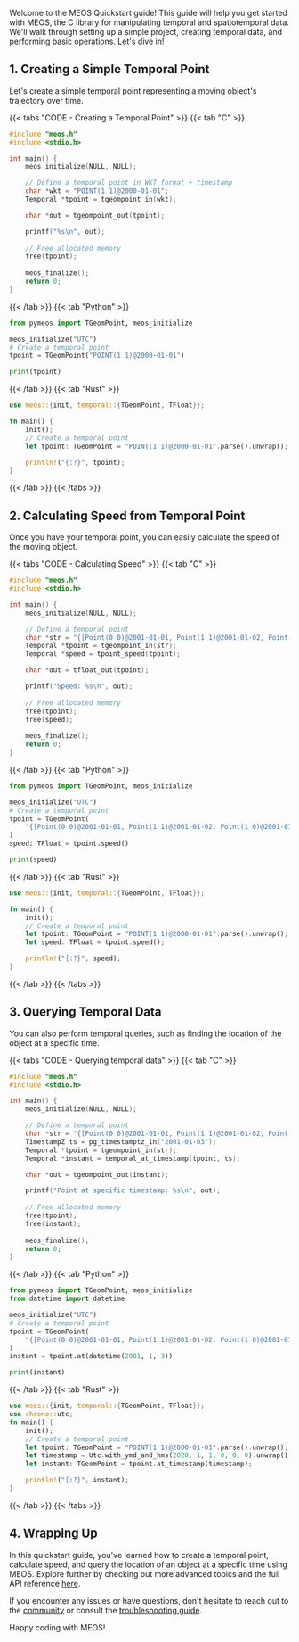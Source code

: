 Welcome to the MEOS Quickstart guide! This guide will help you get started with MEOS, the C library for manipulating temporal and spatiotemporal data. We'll walk through setting up a simple project, creating temporal data, and performing basic operations. Let's dive in!


## 1. Creating a Simple Temporal Point

Let's create a simple temporal point representing a moving object's trajectory over time.

{{< tabs "CODE - Creating a Temporal Point" >}}
{{< tab "C" >}}
```c
#include "meos.h"
#include <stdio.h>

int main() {
    meos_initialize(NULL, NULL);

    // Define a temporal point in WKT format + timestamp
    char *wkt = "POINT(1 1)@2000-01-01";
    Temporal *tpoint = tgeompoint_in(wkt);

    char *out = tgeompoint_out(tpoint);

    printf("%s\n", out);
    
    // Free allocated memory
    free(tpoint); 
    
    meos_finalize();
    return 0;
}
```
{{< /tab >}}
{{< tab "Python" >}}
```python
from pymeos import TGeomPoint, meos_initialize

meos_initialize("UTC")
# Create a temporal point
tpoint = TGeomPoint("POINT(1 1)@2000-01-01")

print(tpoint)
```
{{< /tab >}}
{{< tab "Rust" >}}
```rust
use meos::{init, temporal::{TGeomPoint, TFloat}};

fn main() {
    init();
    // Create a temporal point
    let tpoint: TGeomPoint = "POINT(1 1)@2000-01-01".parse().unwrap();

    println!("{:?}", tpoint);
}
```
{{< /tab >}}
{{< /tabs >}}

## 2. Calculating Speed from Temporal Point

Once you have your temporal point, you can easily calculate the speed of the moving object.

{{< tabs "CODE - Calculating Speed" >}}
{{< tab "C" >}}
```c
#include "meos.h"
#include <stdio.h>

int main() {
    meos_initialize(NULL, NULL);

    // Define a temporal point
    char *str = "{[Point(0 0)@2001-01-01, Point(1 1)@2001-01-02, Point(1 0)@2001-01-03], [Point(1 0)@2001-01-04, Point(0 0)@2001-01-05]}";
    Temporal *tpoint = tgeompoint_in(str);
    Temporal *speed = tpoint_speed(tpoint);

    char *out = tfloat_out(tpoint);

    printf("Speed: %s\n", out);
    
    // Free allocated memory
    free(tpoint);
    free(speed);
    
    meos_finalize();
    return 0;
}
```
{{< /tab >}}
{{< tab "Python" >}}
```python
from pymeos import TGeomPoint, meos_initialize

meos_initialize("UTC")
# Create a temporal point
tpoint = TGeomPoint(
    "{[Point(0 0)@2001-01-01, Point(1 1)@2001-01-02, Point(1 0)@2001-01-03], [Point(1 0)@2001-01-04, Point(0 0)@2001-01-05]}"
)
speed: TFloat = tpoint.speed()

print(speed)
```
{{< /tab >}}
{{< tab "Rust" >}}
```rust
use meos::{init, temporal::{TGeomPoint, TFloat}};

fn main() {
    init();
    // Create a temporal point
    let tpoint: TGeomPoint = "POINT(1 1)@2000-01-01".parse().unwrap();
    let speed: TFloat = tpoint.speed();

    println!("{:?}", speed);
}
```
{{< /tab >}}
{{< /tabs >}}

## 3. Querying Temporal Data

You can also perform temporal queries, such as finding the location of the object at a specific time.

{{< tabs "CODE - Querying temporal data" >}}
{{< tab "C" >}}
```c
#include "meos.h"
#include <stdio.h>

int main() {
    meos_initialize(NULL, NULL);

    // Define a temporal point
    char *str = "{[Point(0 0)@2001-01-01, Point(1 1)@2001-01-02, Point(1 0)@2001-01-03], [Point(1 0)@2001-01-04, Point(0 0)@2001-01-05]}";
    TimestampZ ts = pg_timestamptz_in("2001-01-03");
    Temporal *tpoint = tgeompoint_in(str);
    Temporal *instant = temporal_at_timestamp(tpoint, ts);

    char *out = tgeompoint_out(instant);

    printf("Point at specific timestamp: %s\n", out);
    
    // Free allocated memory
    free(tpoint);
    free(instant);
    
    meos_finalize();
    return 0;
}
```
{{< /tab >}}
{{< tab "Python" >}}
```python
from pymeos import TGeomPoint, meos_initialize
from datetime import datetime

meos_initialize("UTC")
# Create a temporal point
tpoint = TGeomPoint(
    "{[Point(0 0)@2001-01-01, Point(1 1)@2001-01-02, Point(1 0)@2001-01-03], [Point(1 0)@2001-01-04, Point(0 0)@2001-01-05]}"
)
instant = tpoint.at(datetime(2001, 1, 3))

print(instant)
```
{{< /tab >}}
{{< tab "Rust" >}}
```rust
use meos::{init, temporal::{TGeomPoint, TFloat}};
use chrono::utc;
fn main() {
    init();
    // Create a temporal point
    let tpoint: TGeomPoint = "POINT(1 1)@2000-01-01".parse().unwrap();
    let timestamp = Utc.with_ymd_and_hms(2020, 1, 1, 0, 0, 0).unwrap();
    let instant: TGeomPoint = tpoint.at_timestamp(timestamp);

    println!("{:?}", instant);
}
```
{{< /tab >}}
{{< /tabs >}}

## 4. Wrapping Up

In this quickstart guide, you've learned how to create a temporal point, calculate speed, and query the location of an object at a specific time using MEOS. Explore further by checking out more advanced topics and the full API reference [here](api-reference-link).

If you encounter any issues or have questions, don't hesitate to reach out to the [community](community-link) or consult the [troubleshooting guide](troubleshooting-link).

Happy coding with MEOS!